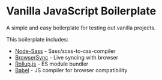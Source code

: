 # Vanilla JavaScript Boilerplate

A simple and easy boilerplate for testing out vanilla projects.

This boilerplate includes:
 - [Node-Sass](https://github.com/sass/node-sass) - Sass/scss-to-css-compiler
 - [BrowserSync](https://github.com/Browsersync/browser-sync) - Live syncing with browser
 - [Rollup.js](https://github.com/rollup/rollup) - ES module bundler
 - [Babel](https://github.com/babel/babel) - JS compiler for browser compatibility
